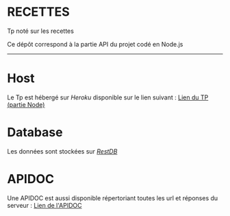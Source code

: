# RECETTES

Tp noté sur les recettes 

Ce dépôt correspond à la partie API du projet codé en Node.js

----------------

# Host

Le Tp est hébergé sur *Heroku* disponible sur le lien suivant : [Lien du TP (partie Node)](https://tp-node-recettes.herokuapp.com/)

# Database

Les données sont stockées sur [*RestDB*](https://restdb.io/)

# APIDOC

Une APIDOC est aussi disponible répertoriant toutes les url et réponses du serveur : [Lien de l'APIDOC](https://tp-node-recettes.herokuapp.com/apidoc)
